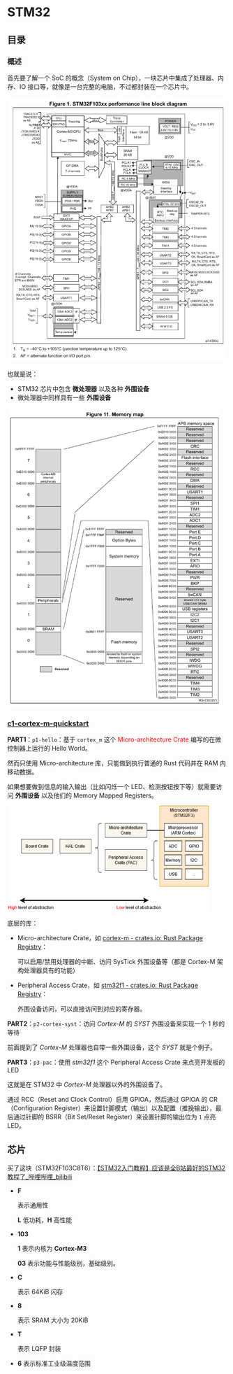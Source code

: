 # STM32

## 目录

### 概述

首先要了解一个 SoC 的概念（System on Chip），一块芯片中集成了处理器、内存、IO 接口等，就像是一台完整的电脑，不过都封装在一个芯片中。

<img src="./assets/image-20241118131825994.png" alt="image-20241118131825994" style="zoom: 67%;" />

也就是说：

- STM32 芯片中包含 **微处理器** 以及各种 **外围设备**
- 微处理器中同样具有一些 **外围设备**

<img src="./assets/image-20241118131957860.png" alt="image-20241118131957860" style="zoom: 67%;" />

### [c1-cortex-m-quickstart](c1-cortex-m-quickstart/README.md)

**PART1**：`p1-hello`：基于 `cortex_m` 这个 <font color="red">Micro-architecture Crate</font> 编写的在微控制器上运行的 Hello World。

然而只使用 Micro-architecture 库，只能做到执行普通的 Rust 代码并在 RAM 内移动数据。

如果想要做到信息的输入输出（比如闪烁一个 LED、检测按钮按下等）就需要访问 **外围设备** 以及他们的 Memory Mapped Registers。

<img src="./assets/crates.png" alt="img" style="zoom: 80%;" />

底层的库：

- Micro-architecture Crate，如 [cortex-m - crates.io: Rust Package Registry](https://crates.io/crates/cortex-m)：

    可以启用/禁用处理器的中断、访问 SysTick 外围设备等（都是 Cortex-M 架构处理器具有的功能）

- Peripheral Access Crate，如 [stm32f1 - crates.io: Rust Package Registry](https://crates.io/crates/stm32f1)：

    外围设备访问，可以直接访问到对应的寄存器。

**PART2**：`p2-cortex-syst`：访问 *Cortex-M* 的 *SYST* 外围设备来实现一个 1 秒的等待

前面提到了 *Cortex-M* 处理器也自带一些外围设备，这个 *SYST* 就是个例子。

**PART3**：`p3-pac`：使用 *stm32f1* 这个 Peripheral Access Crate 来点亮开发板的 LED

这就是在 STM32  中 *Cortex-M* 处理器以外的外围设备了。

通过 RCC（Reset and Clock Control）启用 GPIOA，然后通过 GPIOA 的 CR（Configuration Register）来设置针脚模式（输出）以及配置（推挽输出），最后通过针脚的 BSRR（Bit Set/Reset Register）来设置针脚的输出位为 `1` 点亮 LED。

## 芯片

买了这块（STM32F103C8T6）：[【STM32入门教程】应该是全B站最好的STM32教程了_哔哩哔哩_bilibili](https://www.bilibili.com/video/BV12v4y1y7uV)

- **F**

    表示通用性

    **L** 低功耗，**H** 高性能

- **103**

    **1** 表示内核为 **Cortex-M3**

    **03** 表示功能与性能级别，基础级别。

- **C**

    表示 64KiB 闪存

- **8**

    表示 SRAM 大小为 20KiB

- **T**

    表示 LQFP 封装

- **6** 表示标准工业级温度范围

